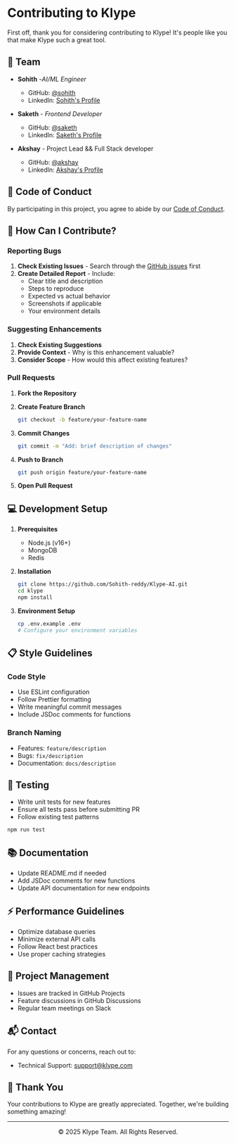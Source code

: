 # Contributing to Klype

First off, thank you for considering contributing to Klype! It's people like you that make Klype such a great tool.

## 🤝 Team

- **Sohith** -_AI/ML Engineer_
  - GitHub: [@sohith](https://github.com/Sohith-reddy)
  - LinkedIn: [Sohith's Profile](https://linkedin.com/in/sohithreddy)

- **Saketh** - _Frontend Developer_
  - GitHub: [@saketh](https://github.com/saki1205)
  - LinkedIn: [Saketh's Profile](https://www.linkedin.com/in/saketh-mothe/)

- **Akshay** - Project Lead && Full Stack developer
  - GitHub: [@akshay](https://github.com/akki-2004)
  - LinkedIn: [Akshay's Profile](https://www.linkedin.com/in/tirumani-satya-akshay-bb4885284)

## 📝 Code of Conduct

By participating in this project, you agree to abide by our [Code of Conduct](CODE_OF_CONDUCT.md).

## 🚀 How Can I Contribute?

### Reporting Bugs

1. **Check Existing Issues** - Search through the [GitHub issues](https://github.com/yourusername/klype/issues) first
2. **Create Detailed Report** - Include:
   - Clear title and description
   - Steps to reproduce
   - Expected vs actual behavior
   - Screenshots if applicable
   - Your environment details

### Suggesting Enhancements

1. **Check Existing Suggestions**
2. **Provide Context** - Why is this enhancement valuable?
3. **Consider Scope** - How would this affect existing features?

### Pull Requests

1. **Fork the Repository**
2. **Create Feature Branch**

   ```bash
   git checkout -b feature/your-feature-name
   ```

3. **Commit Changes**

   ```bash
   git commit -m "Add: brief description of changes"
   ```

4. **Push to Branch**

   ```bash
   git push origin feature/your-feature-name
   ```

5. **Open Pull Request**

## 💻 Development Setup

1. **Prerequisites**
   - Node.js (v16+)
   - MongoDB
   - Redis

2. **Installation**

   ```bash
   git clone https://github.com/Sohith-reddy/Klype-AI.git
   cd klype
   npm install
   ```

3. **Environment Setup**

   ```bash
   cp .env.example .env
   # Configure your environment variables
   ```

## 📋 Style Guidelines

### Code Style

- Use ESLint configuration
- Follow Prettier formatting
- Write meaningful commit messages
- Include JSDoc comments for functions

### Branch Naming

- Features: `feature/description`
- Bugs: `fix/description`
- Documentation: `docs/description`

## 🧪 Testing

- Write unit tests for new features
- Ensure all tests pass before submitting PR
- Follow existing test patterns

```bash
npm run test
```

## 📚 Documentation

- Update README.md if needed
- Add JSDoc comments for new functions
- Update API documentation for new endpoints

## ⚡ Performance Guidelines

- Optimize database queries
- Minimize external API calls
- Follow React best practices
- Use proper caching strategies

## 🎯 Project Management

- Issues are tracked in GitHub Projects
- Feature discussions in GitHub Discussions
- Regular team meetings on Slack

## 📬 Contact

For any questions or concerns, reach out to:

- Technical Support: <support@klype.com>

## 🙏 Thank You

Your contributions to Klype are greatly appreciated. Together, we're building something amazing!

---

<p align="center">© 2025 Klype Team. All Rights Reserved.</p>
